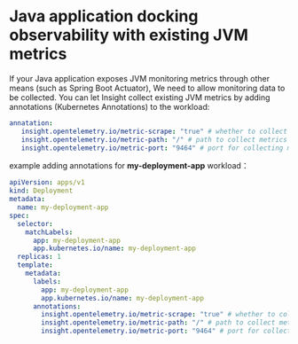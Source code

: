 # Java application docking observability with existing JVM metrics

If your Java application exposes JVM monitoring metrics through other means (such as Spring Boot Actuator),
We need to allow monitoring data to be collected. You can let Insight collect existing JVM metrics by adding annotations (Kubernetes Annotations) to the workload:

```yaml
annatation:
   insight.opentelemetry.io/metric-scrape: "true" # whether to collect
   insight.opentelemetry.io/metric-path: "/" # path to collect metrics
   insight.opentelemetry.io/metric-port: "9464" # port for collecting metrics
```

example adding annotations for __my-deployment-app__ workload： 

```yaml
apiVersion: apps/v1
kind: Deployment
metadata:
  name: my-deployment-app
spec:
  selector:
    matchLabels:
      app: my-deployment-app
      app.kubernetes.io/name: my-deployment-app
  replicas: 1
  template:
    metadata:
      labels:
        app: my-deployment-app
        app.kubernetes.io/name: my-deployment-app
      annotations:
        insight.opentelemetry.io/metric-scrape: "true" # whether to collect
        insight.opentelemetry.io/metric-path: "/" # path to collect metrics
        insight.opentelemetry.io/metric-port: "9464" # port for collecting metrics
```